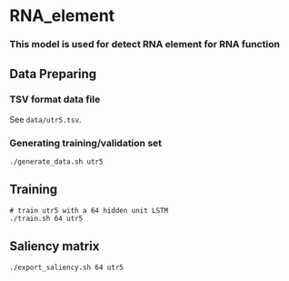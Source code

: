 # RNA_element
### This model is used for detect RNA element for RNA function

## Data Preparing

### TSV format data file

See `data/utr5.tsv`.


### Generating training/validation set

```
./generate_data.sh utr5
```

## Training 

```shell
# train utr5 with a 64 hidden unit LSTM
./train.sh 64 utr5
```



## Saliency matrix


```shell 
./export_saliency.sh 64 utr5  
```
